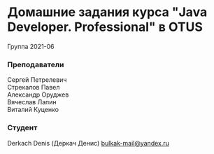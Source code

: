 # Домашние задания курса "Java Developer. Professional" в OTUS

Группа 2021-06

### Преподаватели
Сергей Петрелевич<br>
Стрекалов Павел<br>
Александр Оруджев<br>
Вячеслав Лапин<br>
Виталий Куценко

### Студент
Derkach Denis (Деркач Денис)
bulkak-mail@yandex.ru
